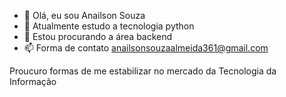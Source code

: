 - 👋 Olá, eu sou Anailson Souza
- 🌱 Atualmente estudo a tecnologia python
- 💞️ Estou procurando a área backend
- 📫 Forma de contato anailsonsouzaalmeida361@gmail.com

Proucuro formas de me estabilizar no mercado da Tecnologia da Informação 
